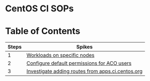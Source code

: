 <h1>CentOS CI SOPs</h1>

# Table of Contents

|Steps|Spikes|
|---|---|
|1|[Workloads on specific nodes](workloads_on_specific_nodes.md)|
|2|[Configure default permissions for ACO users](configuring_default_aco_user_permissions.md)|
|3|[Investigate adding routes from apps.ci.centos.org](ingress_controllers/README.md)|
